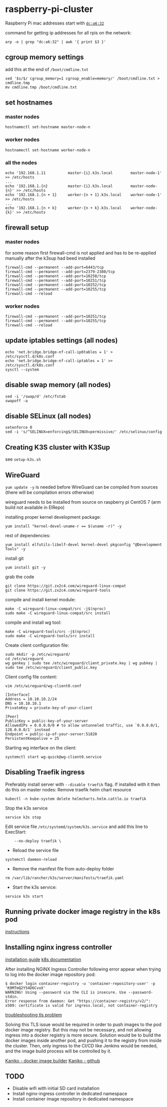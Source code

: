 # raspberry-pi-cluster

Raspberry Pi mac addresses start with [`dc:a6:32`](https://maclookup.app/macaddress/DCA632)

command for getting ip addresses for all rpis on the network:
```
arp -e | grep "dc:a6:32" | awk '{ print $3 }'
```

## cgroup memory settings
add this at the end of `/boot/cmdline.txt`

```
sed '$s/$/ cgroup_memory=1 cgroup_enable=memory/' /boot/cmdline.txt > cmdline.tmp
mv cmdline.tmp /boot/cmdline.txt
```

## set hostnames

### master nodes
```
hostnamectl set-hostname master-node-n
```

### worker nodes
```
hostnamectl set-hostname worker-node-n
```

### all the nodes
```
echo '192.168.1.11   		master-{i}.k3s.local		master-node-1'	 >> /etc/hosts
...
echo '192.168.1.{n} 		master-{i}.k3s.local 		master-node-{n}' >> /etc/hosts
echo '192.168.1.{n + 1} 	worker-{n + 1}.k3s.local 	worker-node-1' 	 >> /etc/hosts
...
echo '192.168.1.{n + k}		worker-{n + k}.k3s.local	worker-node-{k}' >> /etc/hosts
```

## firewall setup

### master nodes
for some reason first firewall-cmd is not applied and has to be re-applied manually after the k3sup had beed installed
```
firewall-cmd --permanent --add-port=6443/tcp
firewall-cmd --permanent --add-port=2379-2380/tcp
firewall-cmd --permanent --add-port=10250/tcp
firewall-cmd --permanent --add-port=10251/tcp
firewall-cmd --permanent --add-port=10252/tcp
firewall-cmd --permanent --add-port=10255/tcp
firewall-cmd --reload
```

### worker nodes
```
firewall-cmd --permanent --add-port=10251/tcp
firewall-cmd --permanent --add-port=10255/tcp
firewall-cmd --reload
```

## update iptables settings (all nodes)
```
echo 'net.bridge.bridge-nf-call-ip6tables = 1' > /etc/sysctl.d/k8s.conf
echo 'net.bridge.bridge-nf-call-iptables = 1' >> /etc/sysctl.d/k8s.conf
sysctl --system
```

## disable swap memory (all nodes)
```
sed -i '/swap/d' /etc/fstab
swapoff -a
```

## disable SELinux (all nodes)
```
setenforce 0
sed -i 's/^SELINUX=enforcing$/SELINUX=permissive/' /etc/selinux/config
```

## Creating K3S cluster with K3Sup

see `setup-k3s.sh`

## WireGuard

`yum update -y` is needed before WireGuard can be compiled from sources (there will be compilation errors otherwise)

wireguard needs to be installed from source on raspberry pi CentOS 7 (arm build not available in ElRepo)

installing proper kernel development package:

```
yum install "kernel-devel-uname-r == $(uname -r)" -y
```
rest of dependencies:
```
yum install elfutils-libelf-devel kernel-devel pkgconfig "@Development Tools" -y
```

install git
```
yum install git -y
```
grab the code
```
git clone https://git.zx2c4.com/wireguard-linux-compat
git clone https://git.zx2c4.com/wireguard-tools
```
compile and install kernel module:
```
make -C wireguard-linux-compat/src -j$(nproc)
sudo make -C wireguard-linux-compat/src install
```
compile and install wg tool:
```
make -C wireguard-tools/src -j$(nproc)
sudo make -C wireguard-tools/src install
```


Create client configuration file:
```
sudo mkdir -p /etc/wireguard/
cd /etc/wireguard
wg genkey | sudo tee /etc/wireguard/client_private.key | wg pubkey | sudo tee /etc/wireguard/client_public.key
```

Client config file content:
```
vim /etc/wireguard/wg-client0.conf
```

```
[Interface]
Address = 10.10.10.2/24
DNS = 10.10.10.1
PrivateKey = private-key-of-your-client

[Peer]
PublicKey = public-key-of-your-server
AllowedIPs = 0.0.0.0/0 # to allow untunneled traffic, use `0.0.0.0/1, 128.0.0.0/1` instead
Endpoint = public-ip-of-your-server:51820
PersistentKeepalive = 25
```
Starting wg interface on the client:
```
systemctl start wg-quick@wg-client0.service
```

## Disabling Traefik ingress

Preferably install server with `--disable traefik` flag. If installed with it then do this on master nodes:
Remove traefik helm chart resource
```
kubectl -n kube-system delete helmcharts.helm.cattle.io traefik
```

Stop the k3s service
```
service k3s stop
```
    
Edit service file `/etc/systemd/system/k3s.service` and add this line to ExecStart:
```
    --no-deploy traefik \
```
* Reload the service file
```
systemctl daemon-reload
```
* Remove the manifest file from auto-deploy folder
```
rm /var/lib/rancher/k3s/server/manifests/traefik.yaml
```
* Start the k3s service:
```
service k3s start
```

## Running private docker image registry in the k8s pod

[instructions](https://medium.com/swlh/deploy-your-private-docker-registry-as-a-pod-in-kubernetes-f6a489bf0180)

## Installing nginx ingress controller

[installation guide](https://kubernetes.github.io/ingress-nginx/deploy/)
[k8s documentation](https://kubernetes.io/docs/concepts/services-networking/ingress/)

After installing NGINX Ingress Controller following error appear when trying to log into the docker image repository pod:
```
$ docker login container-registry -u 'container-repository-user' -p 'K9MTmQ2Y54D6CvoX'
WARNING! Using --password via the CLI is insecure. Use --password-stdin.
Error response from daemon: Get "https://container-registry/v2/": x509: certificate is valid for ingress.local, not container-registry
```
[troubleshooting tls problem](https://github.com/kubernetes/ingress-nginx/issues/4644)

Solving this TLS issue would be required in order to push images to the pod docker image registry. But this may not be necessary, and not allowing ingress into a docker registry is more secure. Solution would be to build the docker images inside another pod, and pushing it to the registry from inside the cluster. Then, only ingress to the CI/CD like Jenkins would be needed, and the image build process will be controlled by it.

[Kaniko - docker image builder](https://devopscube.com/build-docker-image-kubernetes-pod/)
[Kaniko - github](https://github.com/GoogleContainerTools/kaniko)


## TODO

* Disable wifi with initial SD card installation
* Install nginx-ingress controller in dedicated namespace
* Install container image repository in dedicated namespace
